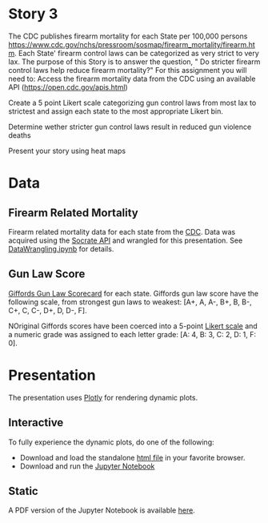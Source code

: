 # Story 3

The CDC publishes firearm mortality for each State per 100,000 persons https://www.cdc.gov/nchs/pressroom/sosmap/firearm_mortality/firearm.htm. Each State' firearm control laws can be categorized as very strict to very lax. The purpose of this Story is to answer the question, " Do stricter firearm control laws help reduce firearm mortality?"
For this assignment you will need to:
Access the firearm mortality data from the CDC using an available API (https://open.cdc.gov/apis.html)

Create a 5 point Likert scale categorizing gun control laws from most lax to strictest and assign each state to the most appropriate Likert bin.

Determine wether stricter gun control laws result in reduced gun violence deaths

Present your story using  heat maps

# Data

## Firearm Related Mortality
Firearm related mortality data for each state from the [CDC](https://www.cdc.gov/nchs/pressroom/sosmap/firearm_mortality/firearm.htm). Data was acquired using the [Socrate API](https://dev.socrata.com) and wrangled for this presentation. See [DataWrangling.ipynb](https://github.com/CUNY-SPS-Data-Science-Program/your-bio-himalayahall/blob/main/Story%203/DataWrangling.ipynb) for details.

## Gun Law Score
[Giffords Gun Law Scorecard](https://giffords.org/lawcenter/resources/scorecard) for each state. Giffords gun law score have the following scale, from strongest gun laws to weakest: \[A+, A, A-, B+, B, B-, C+, C, C-, D+, D, D-, F\]. 

NOriginal Giffords scores have been coerced into a 5-point [Likert scale](https://en.wikipedia.org/wiki/Likert_scale) and a numeric grade was assigned to each letter grade: \[A: 4, B: 3, C: 2, D: 1, F: 0\].

# Presentation

The presentation uses [Plotly](https://plotly.com/graphing-libraries/) for rendering dynamic plots. 

## Interactive

To fully experience the dynamic plots, do one of the following:

- Download and load the standalone [html file](https://github.com/CUNY-SPS-Data-Science-Program/your-bio-himalayahall/blob/main/Story%203/Story3.html) in your favorite browser.
- Download and run the [Jupyter Notebook](https://github.com/CUNY-SPS-Data-Science-Program/your-bio-himalayahall/blob/main/Story%203/Story3.ipynb)

## Static

A PDF version of the Jupyter Notebook is available [here](https://github.com/CUNY-SPS-Data-Science-Program/your-bio-himalayahall/blob/main/Story%203/Story3.pdf).
